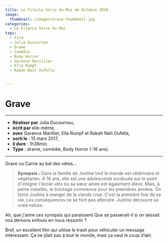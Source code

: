 ```yaml
---
title: Le Film/La Série du Moi de Octobre 2018
image: 
  thumbnail: /images/Grave-thumbmail.jpg
categories:
  - Le Film/La Série du Moi
tags:
  - Film
  - Julia Ducournau
  - Drame
  - Comédie
  - Body Horror
  - Garance Marillier
  - Ella Rumpf
  - Rabah Naït Oufella


---
```


# Grave

---

- **Réaliser par** Julia Ducournau,
- **écrit par** elle-même,
- **avec** Garance Marillier, Ella Rumpf et Rabah Naït Oufella,
- **sorti le** : 15 mars 2017,
- **il dure** : 1h38min.
- **Type** :  drame, comédie, Body Horror (-16 ans).

---

Grave ou Carrie au bal des vétos...

> **Synopsis :** Dans la famille de Justine tout le monde est vétérinaire et végétarien. À 16 ans, elle est une adolescente surdouée sur le point d'intégrer l'école véto où sa sœur ainée est également élève. Mais, à peine installés, le bizutage commence pour les premières années. On force Justine à manger de la viande crue. C'est la première fois de sa vie. Les conséquences ne se font pas attendre. Justine découvre sa vraie nature.

 
Ah, que j'aime ces synopsis qui paraissent 
Que se passerait-il si on laissait nos démons enfouis en nous ressortir ?

Bref, un excellent film qui utilise le trash pour véhiculer un message intéressant. Ça ne plait pas à tout le monde, mais ça vaut le coup d’œil.
